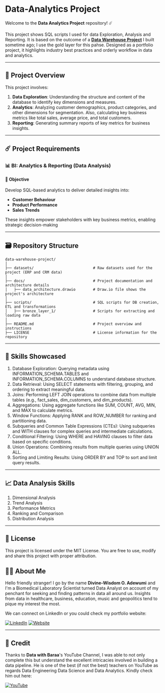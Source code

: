# Data-Analytics Project

Welcome to the **Data Analytics Project** repository! ☄️

This project shows SQL scripts I used for data Exploration, Analysis and Reporting. It is based on the outcome of a **[Data Warehouse Project](https://github.com/wisdomadewumi/Data-Warehouse-Project)** I built sometime ago; I use the gold layer for this pahse. Designed as a portfolio project, it highlights industry best practices and orderly workflow in data and analytics.

---
## 📖 Project Overview

This project involves:

1. **Data Exploration**: Understanding the structure and content of the database to identify key dimensions and measures.
2. **Analytics**: Analyzing customer demographics, product categories, and other dimensions for segmentation. Also, calculating key business metrics like total sales, average price, and total customers.
3. **Reporting**: Generating summary reports of key metrics for business insights.

---
## ☄️ Project Requirements

### 📊 BI: Analytics & Reporting (Data Analysis)

#### 🥅 Objective
Develop SQL-based analytics to deliver detailed insights into:

- **Customer Behaviour**
- **Product Performance**
- **Sales Trends**

These insights empower stakeholders with key business metrics, enabling strategic decision-making

---
## 🗃️ Repository Structure
```
data-warehouse-project/
│
├── datasets/                           # Raw datasets used for the project (ERP and CRM data)
│
├── docs/                               # Project documentation and architecture details
│   ├── data_architecture.drawio        # Draw.io file shows the project's architecture
│
├── scripts/                            # SQL scripts for DB creation, ETL and transformations
│   ├── bronze_layer_1/                 # Scripts for extracting and loading raw data
│
├── README.md                           # Project overview and instructions
├── LICENSE                             # License information for the repository
```

---
## 🧩 Skills Showcased

1. Database Exploration: Querying metadata using INFORMATION_SCHEMA.TABLES and INFORMATION_SCHEMA.COLUMNS to understand database structure.
2. Data Retrieval: Using SELECT statements with filtering, grouping, and ordering to extract meaningful data.
3. Joins: Performing LEFT JOIN operations to combine data from multiple tables (e.g., fact_sales, dim_customers, and dim_products).
4. Aggregations: Using aggregate functions like SUM, COUNT, AVG, MIN, and MAX to calculate metrics.
5. Window Functions: Applying RANK and ROW_NUMBER for ranking and partitioning data.
6. Subqueries and Common Table Expressions (CTEs): Using subqueries and WITH clauses for complex queries and intermediate calculations.
7. Conditional Filtering: Using WHERE and HAVING clauses to filter data based on specific conditions.
8. Union Operations: Combining results from multiple queries using UNION ALL.
9. Sorting and Limiting Results: Using ORDER BY and TOP to sort and limit query results.

---
## 📈 Data Analysis Skills

1. Dimensional Analysis
2. Trend Analysis
3. Performance Metrics
4. Ranking and Comparison
5. Distribution Analysis

---
## 🪪 License

This project is licensed under the MIT License. You are free to use, modify and share this project with proper attribution.

## 👨🏽 About Me

Hello friendly stranger! I go by the name **Divine-Wisdom O. Adewumi** and I'm a Biomedical Laboratory Scientist turned Data Analyst on account of my penchant for seeking and finding patterns in data all around us. Insights from data in healthcare, business, education, music and geopolitics tend to pique my interest the most.

We can connect on LinkedIn or you could check my portfolio website:

[![LinkedIn](https://img.shields.io/badge/LinkedIn-0077B5?style=for-the-badge&logo=linkedin&logoColor=white)](https://www.linkedin.com/in/divine-wisdom-adewumi)
[![Website](https://img.shields.io/badge/Website-000000?style=for-the-badge&logo=google-chrome&logoColor=white)](https://wisdomadewumi.github.io)

----
## 📝 Credit

Thanks to **Data with Baraa**'s YouTube Channel, I was able to not only complete this but understand the excellent intricacies involved in building a data pipeline. He is one of the best (if not the best) teachers on YouTube as regards Data Engineering Data Science and Data Analytics.
Kindly check him out here:

[![YouTube](https://img.shields.io/badge/YouTube-red?style=for-the-badge&logo=youtube&logoColor=white)](https://www.youtube.com/@datawithbaraa)

